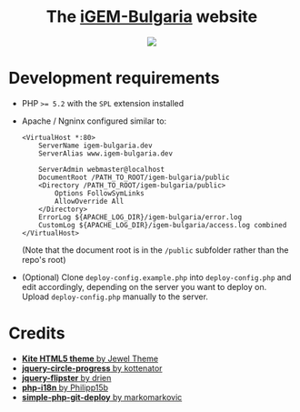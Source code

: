 
<h1 align="center">The <a href="http://igem-bulgaria.com">iGEM-Bulgaria</a> website</h2>
<p align="center">
  <a href="http://igem-bulgaria.com" align="center"><img src="http://igem-bulgaria.com/assets/images/logo_small.png"/></a>
</p>

# Development requirements

- PHP `>= 5.2` with the `SPL` extension installed
- Apache / Ngninx configured similar to:

    ```
    <VirtualHost *:80>
        ServerName igem-bulgaria.dev
        ServerAlias www.igem-bulgaria.dev

        ServerAdmin webmaster@localhost
        DocumentRoot /PATH_TO_ROOT/igem-bulgaria/public
        <Directory /PATH_TO_ROOT/igem-bulgaria/public>
            Options FollowSymLinks
            AllowOverride All
        </Directory>
        ErrorLog ${APACHE_LOG_DIR}/igem-bulgaria/error.log
        CustomLog ${APACHE_LOG_DIR}/igem-bulgaria/access.log combined
    </VirtualHost>
    ```

    (Note that the document root is in the `/public` subfolder rather than the repo's root)
- (Optional) Clone `deploy-config.example.php` into `deploy-config.php` and edit accordingly, depending on the server you want to deploy on. Upload `deploy-config.php` manually to the server.

# Credits

- [**Kite HTML5 theme** by Jewel Theme](https://jeweltheme.com/product/kite/)
- [**jquery-circle-progress** by kottenator](https://github.com/kottenator/jquery-circle-progress)
- [**jquery-flipster** by drien](https://github.com/drien/jquery-flipster)
- [**php-i18n** by Philipp15b](https://github.com/Philipp15b/php-i18n)
- [**simple-php-git-deploy** by markomarkovic](https://github.com/markomarkovic/simple-php-git-deploy)

